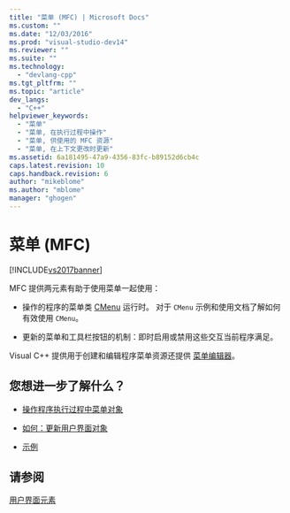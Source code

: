 ```yaml
---
title: "菜单 (MFC) | Microsoft Docs"
ms.custom: ""
ms.date: "12/03/2016"
ms.prod: "visual-studio-dev14"
ms.reviewer: ""
ms.suite: ""
ms.technology: 
  - "devlang-cpp"
ms.tgt_pltfrm: ""
ms.topic: "article"
dev_langs: 
  - "C++"
helpviewer_keywords: 
  - "菜单"
  - "菜单, 在执行过程中操作"
  - "菜单, 供使用的 MFC 资源"
  - "菜单, 在上下文更改时更新"
ms.assetid: 6a181495-47a9-4356-83fc-b89152d6cb4c
caps.latest.revision: 10
caps.handback.revision: 6
author: "mikeblome"
ms.author: "mblome"
manager: "ghogen"
---
```

# 菜单 (MFC)
[!INCLUDE[vs2017banner](../assembler/inline/includes/vs2017banner.md)]

MFC 提供两元素有助于使用菜单一起使用：  
  
-   操作的程序的菜单类 [CMenu](../mfc/reference/cmenu-class.md) 运行时。  对于 `CMenu` 示例和使用文档了解如何有效使用 `CMenu`。  
  
-   更新的菜单和工具栏按钮的机制：即时启用或禁用这些交互当前程序满足。  
  
 Visual C\+\+ 提供用于创建和编辑程序菜单资源还提供 [菜单编辑器](../mfc/menu-editor.md)。  
  
## 您想进一步了解什么？  
  
-   [操作程序执行过程中菜单对象](../mfc/manipulating-menus-during-program-execution.md)  
  
-   [如何：更新用户界面对象](../mfc/how-to-update-user-interface-objects.md)  
  
-   [示例](../mfc/menu-sample-list.md)  
  
## 请参阅  
 [用户界面元素](../mfc/user-interface-elements-mfc.md)